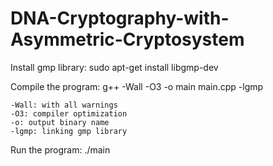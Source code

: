# DNA-Cryptography-with-Asymmetric-Cryptosystem

Install gmp library:
sudo apt-get install libgmp-dev

Compile the program:
g++ -Wall -O3 -o main main.cpp -lgmp

	-Wall: with all warnings
	-O3: compiler optimization
	-o: output binary name
	-lgmp: linking gmp library

Run the program:
./main



